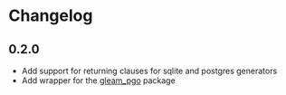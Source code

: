# Changelog

## 0.2.0
- Add support for returning clauses for sqlite and postgres generators
- Add wrapper for the [gleam_pgo](https://github.com/lpil/pgo) package
